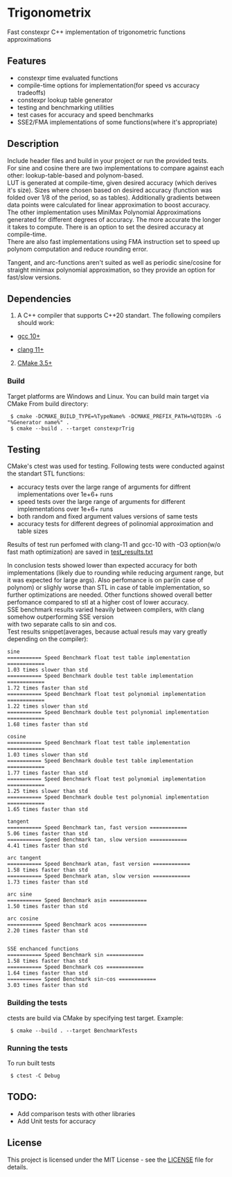 # Trigonometrix
Fast constexpr C++ implementation of trigonometric functions approximations
## Features
 * constexpr time evaluated  functions
 * compile-time options for implementation(for speed vs accuracy tradeoffs)
 * constexpr lookup table generator
 * testing and benchmarking utilities
 * test cases for accuracy and speed benchmarks
 * SSE2/FMA implementations of some functions(where it's appropriate)
## Description
Include header files and build in your project or run the provided tests.  
For sine and cosine there are two implementations to compare against each other: lookup-table-based and polynom-based.  
LUT is generated at compile-time, given desired accuracy (which derives it's size). 
Sizes where chosen based on desired accuracy (function was folded over 1/8 of the period, so as tables). Additionally gradients between data points 
were calculated for linear approximation to boost accuracy.  
The other implementation uses MiniMax Polynomial Approximations generated for different degrees of accuracy. 
The more accurate the longer it takes to compute. There is an option to set the desired accuracy at compile-time.  
There are also fast implementations using FMA instruction set to speed up polynom computation and reduce rounding error.  

Tangent, and arc-functions aren't suited as well as periodic sine/cosine for straight minimax polynomial approximation,
so they provide an option for fast/slow versions.
## Dependencies
1. A C++ compiler that supports C++20 standart.
The following compilers should work:

  * [gcc 10+](https://gcc.gnu.org/)

  * [clang 11+](https://clang.llvm.org/)

2. [CMake 3.5+](https://cmake.org/)

### Build
Target platforms are Windows and Linux. You can build main target via CMake
From build directory:
```
 $ cmake -DCMAKE_BUILD_TYPE=%TypeName% -DCMAKE_PREFIX_PATH=%QTDIR% -G "%Generator name%" .
 $ cmake --build . --target constexprTrig
``` 

## Testing
CMake's ctest was used for testing.
Following tests were conducted against the standart STL functions:
* accuracy tests over the large range of arguments for diffrent implementations over 1e+6+ runs
* speed tests over the large range of arguments for different implementations over 1e+6+ runs
* both random and fixed argument values versions of same tests
* accuracy tests for different degrees of polinomial approximation and table sizes

Results of test run perfomed with clang-11 and gcc-10 with -O3 option(w/o fast math optimization) 
are saved in [test_results.txt](test_results.txt)


In conclusion tests showed lower than expected accuracy for both implementations (likely due to rounding 
while reducing argument range, but it was expected for large args). Also perfomance is on par(in case of polynom) 
or slighly worse than STL in case of table implementation, so further optimizations are needed.
Other functions showed overall better perfomance compared to stl at a higher cost of lower accuracy.  
SSE benchmark results varied heavily between compilers, with clang somehow outperforming SSE version  
with two separate calls to sin and cos.  
Test results snippet(averages, because actual resuls may vary greatly depending on the compiler):
```
sine
=========== Speed Benchmark float test table implementation ============
1.03 times slower than std
=========== Speed Benchmark double test table implementation ============
1.72 times faster than std
=========== Speed Benchmark float test polynomial implementation ============
1.22 times slower than std
=========== Speed Benchmark double test polynomial implementation ============
1.68 times faster than std

cosine
=========== Speed Benchmark float test table implementation ============
1.03 times slower than std
=========== Speed Benchmark double test table implementation ============
1.77 times faster than std
=========== Speed Benchmark float test polynomial implementation ============
1.25 times slower than std
=========== Speed Benchmark double test polynomial implementation ============
1.65 times faster than std

tangent
=========== Speed Benchmark tan, fast version ============
5.06 times faster than std
=========== Speed Benchmark tan, slow version ============
4.41 times faster than std

arc tangent
=========== Speed Benchmark atan, fast version ============
1.58 times faster than std
=========== Speed Benchmark atan, slow version ============
1.73 times faster than std

arc sine
=========== Speed Benchmark asin ============
1.50 times faster than std

arc cosine
=========== Speed Benchmark acos ============
2.20 times faster than std


SSE enchanced functions
=========== Speed Benchmark sin ============
1.58 times faster than std
=========== Speed Benchmark cos ============
1.64 times faster than std
=========== Speed Benchmark sin-cos ============
3.03 times faster than std
```

### Building the tests
ctests are build via CMake by specifying test target.
Example:
```
 $ cmake --build . --target BenchmarkTests
```

### Running the tests
To run built tests
```
 $ ctest -C Debug
```

## TODO: 
* Add comparison tests with other libraries
* Add Unit tests for accuracy

## License
This project is licensed under the MIT License - see the [LICENSE](LICENSE) file for details.
